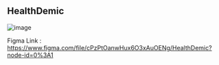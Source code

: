 HealthDemic
----------------

![image](https://user-images.githubusercontent.com/61977671/137311601-bebbca46-5874-47bc-9429-c02e963cb56c.png)


Figma Link : https://www.figma.com/file/cPzPtOanwHux6O3xAuOENg/HealthDemic?node-id=0%3A1
